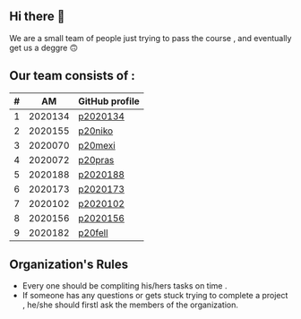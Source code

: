 ## Hi there 👋
We are a small team of people just trying to pass the course , and eventually get us a deggre 🙃︎ 

## Our team consists of : <br/>


| # | ΑΜ | GitHub profile |
| -- | -- | -- |
| 1 | 2020134| [p2020134](https://github.com/P2020134) |
| 2 | 2020155| [p20niko](https://github.com/p20niko) |
| 3 | 2020070| [p20mexi](https://github.com/p20mexi) |
| 4 |2020072 | [p20pras](https://github.com/p20pras) |
| 5 |2020188 | [p2020188](https://github.com/P2020188) |
| 6 |2020173 | [p2020173](https://github.com/YannisGatsios)
| 7 |2020102 | [p2020102](https://github.com/p2020102)
| 8 |2020156 | [p2020156](https://github.com/p2020156)
| 9 |2020182 | [p20fell](https://github.com/p20fell)


## Organization's Rules
- Every one should be compliting his/hers tasks on time . 
- If someone has any questions or gets stuck trying to complete a project , he/she should firstl ask the members of the organization.


